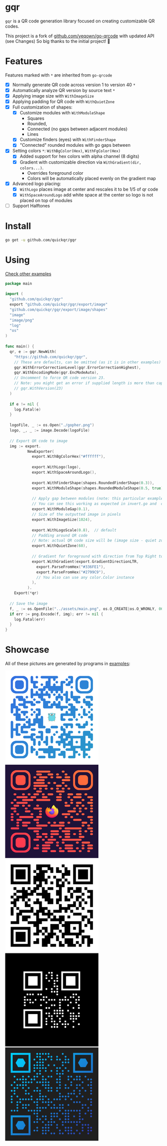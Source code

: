 # gqr
`gqr` is a QR code generation library focused on creating customizable QR codes.

This project is a fork of [github.com/yeqown/go-qrcode](http://github.com/yeqown/go-qrcode) with updated API (see Changes)
So big thanks to the initial project! 🙏

# Features
Features marked with `*` are inherited from `go-qrcode`
- [X] Normally generate QR code across version 1 to version 40 `*`
- [X] Automatically analyze QR version by source text `*`
- [X] Applying image size with `WithImageSize`
- [X] Applying padding for QR code with `WithQuietZone`
- [X] Full customization of shapes:  
  - [X] Customize modules with `WithModuleShape` 
    - Squares 
    - Rounded, 
    - Connected (no gaps between adjacent modules)
    - Lines
  - [X] Customize finders (eyes) with `WithFinderShape`
  - [X] "Connected" rounded modules with go gaps between
- [X] Setting colors `*`: `WithBgColor(Hex)`, `WithFgColor(Hex)`
  - [X] Added support for hex colors with alpha channel (8 digits)
  - [X] Gradient with customizable direction via `WithGradient(dir, colors...)`.  
    - Overrides foreground color
    - Colors will be automatically placed evenly on the gradient map
- [X] Advanced logo placing:
  - [X] `WithLogo` places image at center and rescales it to be 1/5 of qr code
  - [X] `WithSpaceAroundLogo` add white space at the center so logo is not placed on top of modules
- [ ] Support Halftones

# Install
```bash
go get -u github.com/quickqr/gqr
```

# Using
[Check other examples](./examples)
```go
package main

import (
  "github.com/quickqr/gqr"
  export "github.com/quickqr/gqr/export/image"
  "github.com/quickqr/gqr/export/image/shapes"
  "image"
  "image/png"
  "log"
  "os"
)

func main() {
  qr, e := gqr.NewWith(
    "https://github.com/quickqr/gqr",
    // These are defaults, can be omitted (as it is in other examples)
    gqr.WithErrorCorrectionLevel(gqr.ErrorCorrectionHighest),
    gqr.WithEncodingMode(gqr.EncModeAuto),
    // Uncomment to force QR code version 23.
    // Note: you might get an error if supplied length is more than capacity of a specified version
    // gqr.WithVersion(23)
  )

  if e != nil {
    log.Fatal(e)
  }

  logoFile, _ := os.Open("./gopher.png")
  logo, _, _ := image.Decode(logoFile)

  // Export QR code to image
  img := export.
          NewExporter(
            export.WithBgColorHex("#ffffff"),

            export.WithLogo(logo),
            export.WithSpaceAroundLogo(),

            export.WithFinderShape(shapes.RoundedFinderShape(0.3)),
            export.WithModuleShape(shapes.RoundedModuleShape(0.5, true)),

            // Apply gap between modules (note: this particular example will not use it because of connected modules)
            // You can see this working as expected in invert.go and  custom-shapes.go
            export.WithModuleGap(0.1),
            // Size of the outputted image in pixels
            export.WithImageSize(1024),

            export.WithLogoScale(0.8),  // default
            // Padding around QR code
            // Note: actual QR code size will be (image size - quiet zone * 2)
            export.WithQuietZone(60),

            // Gradient for foreground with direction from Top Right to Bottom Left
            export.WithGradient(export.GradientDirectionLTR,
              export.ParseFromHex("#336FE1"),
              export.ParseFromHex("#2799C9"),
              // You also can use any color.Color instance
            ),
          ).
    Export(*qr)

  // Save the image
  f, _ := os.OpenFile("../assets/main.png", os.O_CREATE|os.O_WRONLY, 0644)
  if err := png.Encode(f, img); err != nil {
    log.Fatal(err)
  }
}
```

# Showcase
All of these pictures are generated by programs in [examples](./examples):
<div float="left">
<img src="./assets/main.png" alt="main" width="300">
<img src="./assets/lines.png" alt="lines" width="300">
<img src="./assets/default.png" alt="default" width="300">
<img src="./assets/invert.png" alt="inverted" width="300">
<img src="assets/custom-shapes.png" alt="inverted" width="300">
</div>